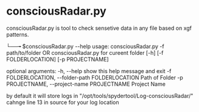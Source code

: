 # consciousRadar.py
consciousRadar.py is tool to check sensetive data in any file based on xgf patterns.

└──╼ $consciousRadar.py --help
usage: consciousRadar.py -f path/to/folder OR consciousRadar.py for cureent folder [-h] [-f FOLDERLOCATION] [-p PROJECTNAME]

optional arguments:
  -h, --help            show this help message and exit
  -f FOLDERLOCATION, --folder-path FOLDERLOCATION
                        Path of Folder
  -p PROJECTNAME, --project-name PROJECTNAME
                        Project Name

by default it will store logs in "/opt/tools/spydertool/Log-consciousRadar/" 
cahnge line 13 in source for your log location
